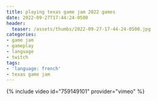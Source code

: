 ```yaml
---
title: playing texas game jam 2022 games
date: 2022-09-27T17:44:24-0500
header:
  teaser: /assets/thumbs/2022-09-27-17-44-24-0500.jpg
categories:
- game jam
- gameplay
- language
- twitch
tags:
- 'language: french'
- texas game jam
---
```

{% include video id="759149101" provider="vimeo" %}
